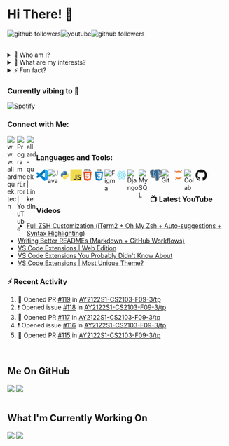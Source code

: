 # Hi There! 👋

[<img align="left" alt="github followers" src="https://img.shields.io/github/followers/AllardQuek?style=for-the-badge" />][github]
[<img align="left" alt="youtube" src="https://img.shields.io/youtube/channel/subscribers/UCqGYtj5y-gIkTi4dSJfh7ow?logo=Youtube&style=for-the-badge" />][youtube]
[<img align="left" alt="github followers" src="https://img.shields.io/badge/Spotify-1ED760?&style=for-the-badge&logo=spotify&logoColor=white" />][spotify]

<br /><br />

<details>
  <summary>🔭 Who am I?</summary>
  
      I’m Allard, a Computer Science undergraduate at the National University of Singapore.
</details>
<details>
  <summary>🌱 What are my interests?</summary>
  
      I'm interested in Web Development, Machine Learning and more!
</details>
<details>
  <summary>⚡ Fun fact?</summary>
  
      I love football, classical music and good food!
</details>


### Currently vibing to 💃

[![Spotify](https://novatorem-githubstatus.vercel.app/api/spotify)](https://open.spotify.com/user/21gus2vnk7dm464bndnr6ibmi)



### Connect with Me:

[<img align="left" alt="www.allardquek.tech" width="22px" src="https://image.flaticon.com/icons/png/512/3719/3719350.png" />][website]
[<img align="left" alt="ProgrammerError | YouTube" width="22px" src="https://image.flaticon.com/icons/png/512/1384/1384060.png" />][youtube]
[<img align="left" alt="allard-quek | LinkedIn" width="22px" src="https://image.flaticon.com/icons/png/512/174/174857.png" />][linkedin]

<br />

### Languages and Tools:

[<img align="left" alt="Visual Studio Code" width="26px" src="https://raw.githubusercontent.com/github/explore/80688e429a7d4ef2fca1e82350fe8e3517d3494d/topics/visual-studio-code/visual-studio-code.png" />][vscode]
[<img align="left" alt="Java" width="26px" src="https://image.flaticon.com/icons/png/512/226/226777.png" />][java]
[<img align="left" alt="Python" width="26px" src="https://raw.githubusercontent.com/github/explore/80688e429a7d4ef2fca1e82350fe8e3517d3494d/topics/python/python.png" />][python]
[<img align="left" alt="JavaScript" width="26px" src="https://raw.githubusercontent.com/github/explore/80688e429a7d4ef2fca1e82350fe8e3517d3494d/topics/javascript/javascript.png" />][javascript]
[<img align="left" alt="HTML5" width="26px" src="https://raw.githubusercontent.com/github/explore/80688e429a7d4ef2fca1e82350fe8e3517d3494d/topics/html/html.png" />][html5]
[<img align="left" alt="CSS3" width="26px" src="https://raw.githubusercontent.com/github/explore/80688e429a7d4ef2fca1e82350fe8e3517d3494d/topics/css/css.png" />][css3]
[<img align="left" alt="Figma" width="26px" src="https://miro.medium.com/max/1400/1*6XgfDCVn81AYX68Xvd2I-g@2x.png" />][figma]
[<img align="left" alt="React" width="26px" src="https://raw.githubusercontent.com/github/explore/80688e429a7d4ef2fca1e82350fe8e3517d3494d/topics/react/react.png" />][reactjs]
[<img align="left" alt="Django" width="26px" src="https://cdn.icon-icons.com/icons2/2107/PNG/512/file_type_django_icon_130645.png" />][django]
[<img align="left" alt="MySQL" width="26px" src="https://cdn.icon-icons.com/icons2/2107/PNG/512/file_type_mysql_icon_130379.png" />][mysql]
[<img align="left" alt="PostgreSQL" width="26px" src="https://raw.githubusercontent.com/github/explore/80688e429a7d4ef2fca1e82350fe8e3517d3494d/topics/postgresql/postgresql.png" />][postgresql]
[<img align="left" alt="Git" width="26px" src="https://upload.wikimedia.org/wikipedia/commons/3/3f/Git_icon.svg" />][git]
[<img align="left" alt="Jupyter" width="26px" src="https://raw.githubusercontent.com/github/explore/80688e429a7d4ef2fca1e82350fe8e3517d3494d/topics/jupyter-notebook/jupyter-notebook.png" />][jupyternotebook]
[<img align="left" alt="Colab" width="26px" src="https://colab.research.google.com/img/colab_favicon_256px.png" />][colab]
[<img align="left" alt="GitHub" width="26px" src="https://raw.githubusercontent.com/github/explore/78df643247d429f6cc873026c0622819ad797942/topics/github/github.png" />][github]

<br />
<br />


### 📺 Latest YouTube Videos

<!-- YOUTUBE:START -->
- [Full ZSH Customization (iTerm2 + Oh My Zsh + Auto-suggestions + Syntax Highlighting)](https://www.youtube.com/watch?v=JepfAZY3ekE)
- [Writing Better READMEs (Markdown + GitHub Workflows)](https://www.youtube.com/watch?v=37TiMGLHd_Q)
- [VS Code Extensions | Web Edition](https://www.youtube.com/watch?v=s2xnIAThgYc)
- [VS Code Extensions You Probably Didn't Know About](https://www.youtube.com/watch?v=i6Ti5AHAe94)
- [VS Code Extensions | Most Unique Theme?](https://www.youtube.com/watch?v=Erqm47apYvM)
<!-- YOUTUBE:END -->


### :zap: Recent Activity

<!--START_SECTION:activity-->
1. 💪 Opened PR [#119](https://github.com/AY2122S1-CS2103-F09-3/tp/pull/119) in [AY2122S1-CS2103-F09-3/tp](https://github.com/AY2122S1-CS2103-F09-3/tp)
2. ❗️ Opened issue [#118](https://github.com/AY2122S1-CS2103-F09-3/tp/issues/118) in [AY2122S1-CS2103-F09-3/tp](https://github.com/AY2122S1-CS2103-F09-3/tp)
3. 💪 Opened PR [#117](https://github.com/AY2122S1-CS2103-F09-3/tp/pull/117) in [AY2122S1-CS2103-F09-3/tp](https://github.com/AY2122S1-CS2103-F09-3/tp)
4. ❗️ Opened issue [#116](https://github.com/AY2122S1-CS2103-F09-3/tp/issues/116) in [AY2122S1-CS2103-F09-3/tp](https://github.com/AY2122S1-CS2103-F09-3/tp)
5. 💪 Opened PR [#115](https://github.com/AY2122S1-CS2103-F09-3/tp/pull/115) in [AY2122S1-CS2103-F09-3/tp](https://github.com/AY2122S1-CS2103-F09-3/tp)
<!--END_SECTION:activity-->

<br />

## Me On GitHub
<a href="https://github-readme-stats.vercel.app/api?username=AllardQuek">
  <img align="center" src="https://github-readme-stats.vercel.app/api?username=AllardQuek&theme=tokyonight&hide=issues&show_icons=true" />
</a>
<a href="https://github-readme-stats.vercel.app/api/top-langs/?username=AllardQuek&hide=jupyter%20notebook)">
  <img align="center" src="https://github-readme-stats.vercel.app/api/top-langs/?username=AllardQuek&layout=compact&theme=tokyonight&hide=jupyter%20notebook" />
</a>
<br /><br />


## What I'm Currently Working On
<a href="https://github.com/AllardQuek/tp">
  <img align="center" src="https://github-readme-stats.vercel.app/api/pin/?username=AllardQuek&repo=tp&theme=tokyonight" />
</a>
<a href="https://github.com/nus-cs2103-AY2122S1/forum">
  <img align="center" src="https://github-readme-stats.vercel.app/api/pin/?username=nus-cs2103-AY2122S1&repo=forum&theme=tokyonight" />
</a>




[github]: https://github.com/AllardQuek
[website]: https://www.allardquek.tech/
[spotify]: https://open.spotify.com/user/21gus2vnk7dm464bndnr6ibmi
[youtube]: https://youtube.com/ProgrammerError
[linkedin]: https://linkedin.com/in/allard-quek
[vimplaylist]: https://www.youtube.com/playlist?list=PLE2yHuA6r_XgwpxLfbVYmkBnkBUPAbkva
[jupyterplaylist]: https://www.youtube.com/playlist?list=PLE2yHuA6r_XguIL9cACzGtITbTG4l--Bl
[reactplaylist]: https://www.youtube.com/playlist?list=PLE2yHuA6r_Xh012ULfpnsG7QfX-_L4UYp

[vscode]: https://code.visualstudio.com/
[java]: https://www.java.com/en/
[python]: https://www.python.org/
[javascript]: https://www.javascript.com/
[html5]: https://developer.mozilla.org/en-US/docs/Glossary/HTML5
[css3]: https://developer.mozilla.org/en-US/docs/Web/CSS
[figma]: https://www.figma.com/
[reactjs]: https://reactjs.org/
[django]: https://www.djangoproject.com/
[mysql]: https://www.mysql.com/
[git]: https://git-scm.com/
[postgresql]: https://www.postgresql.org/
[jupyternotebook]: https://jupyter.org/
[colab]: https://colab.research.google.com/


<!--
**AllardQuek/allardquek** is a ✨ _special_ ✨ repository because its `README.md` (this file) appears on your GitHub profile.

Here are some ideas to get you started:

- 🔭 I’m currently working on ...
- 🌱 I’m currently learning ...
- 👯 I’m looking to collaborate on ...
- 🤔 I’m looking for help with ...
- 💬 Ask me about ...
- 📫 How to reach me: ...
- 📫 How to reach me: Visit my website [here](https://allardquek.github.io/)!
- 😄 Pronouns: ...
- ⚡ Fun fact: ...

<a href="https://github.com/AllardQuek/Wav2Lip">
  <img align="center" src="https://github-readme-stats.vercel.app/api/pin/?username=AllardQuek&repo=Wav2Lip&theme=bear" />
</a>
<a href="https://github.com/AllardQuek/AnyTutor">
  <img align="center" src="https://github-readme-stats.vercel.app/api/pin/?username=AllardQuek&repo=AnyTutor&theme=bear" />
</a>
-->
